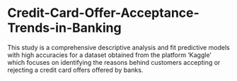 # Credit-Card-Offer-Acceptance-Trends-in-Banking
This study is a comprehensive descriptive analysis and fit predictive models with high accuracies for a dataset obtained from the  platform ‘Kaggle’ which focuses on identifying the reasons behind customers accepting or rejecting a credit card offers offered by banks.
